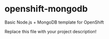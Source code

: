 openshift-mongodb
=================

Basic Node.js + MongoDB template for OpenShift

Replace this file with your project description!
